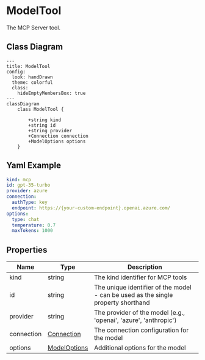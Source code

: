 # ModelTool

The MCP Server tool.

## Class Diagram

```mermaid
---
title: ModelTool
config:
  look: handDrawn
  theme: colorful
  class:
    hideEmptyMembersBox: true
---
classDiagram
    class ModelTool {
      
        +string kind
        +string id
        +string provider
        +Connection connection
        +ModelOptions options
    }
```

## Yaml Example

```yaml
kind: mcp
id: gpt-35-turbo
provider: azure
connection:
  authType: key
  endpoint: https://{your-custom-endpoint}.openai.azure.com/
options:
  type: chat
  temperature: 0.7
  maxTokens: 1000

```

## Properties

| Name | Type | Description |
| ---- | ---- | ----------- |
| kind | string | The kind identifier for MCP tools  |
| id | string | The unique identifier of the model - can be used as the single property shorthand  |
| provider | string | The provider of the model (e.g., &#39;openai&#39;, &#39;azure&#39;, &#39;anthropic&#39;)  |
| connection | [Connection](Connection.md) | The connection configuration for the model  |
| options | [ModelOptions](ModelOptions.md) | Additional options for the model  |
